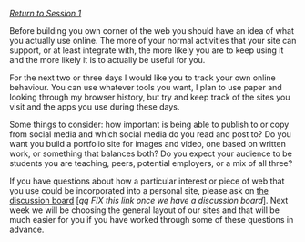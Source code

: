 *[Return to Session 1](./README.md)*

Before building you own corner of the web you should have an idea of what you actually use online. The more of your normal activities that your site can support, or at least integrate with, the more likely you are to keep using it and the more likely it is to actually be useful for you. 

For the next two or three days I would like you to track your own online behaviour. You can use whatever tools you want, I plan to use paper and looking through my browser history, but try and keep track of the sites you visit and the apps you use during these days. 

Some things to consider: how important is being able to publish to or copy from social media and which social media do you read and post to? Do you want you build a portfolio site for images and video, one based on written work, or something that balances both? Do you expect your audience to be students you are teaching, peers, potential employers, or a mix of all three?

If you have questions about how a particular interest or piece of web that you use could be incorporated into a personal site, please ask on [the discussion board][2] [*qq FIX this link once we have a discussion board*]. Next week we will be choosing the general layout of our sites and that will be much easier for you if you have worked through some of these questions in advance.

  [2]: https://courses.p2pu.org/en/courses/3334/discussion/
